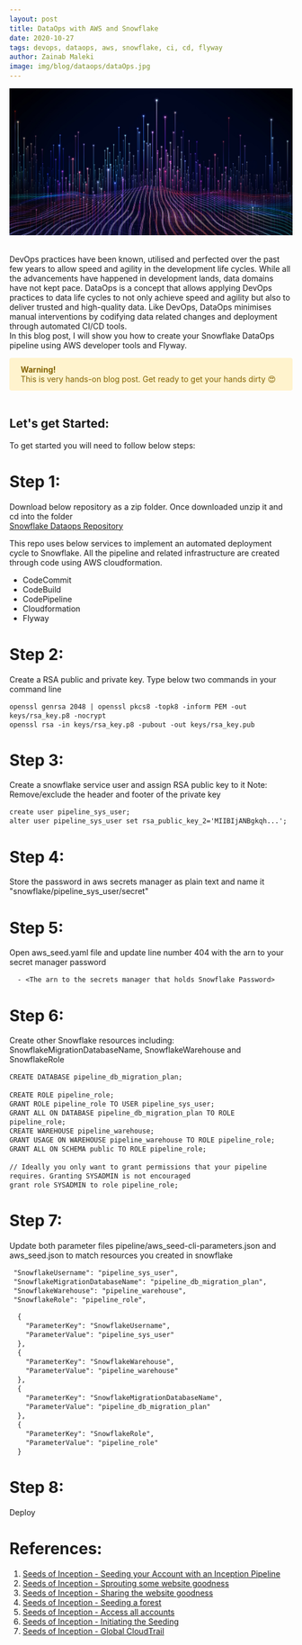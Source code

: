 ```yaml
---
layout: post
title: DataOps with AWS and Snowflake
date: 2020-10-27
tags: devops, dataops, aws, snowflake, ci, cd, flyway
author: Zainab Maleki
image: img/blog/dataops/dataOps.jpg
---
```


<center><img src="/img/blog/dataops/dataOps.jpg" /></center><br/>

DevOps practices have been known, utilised and perfected over the past few years to allow speed and agility in the development life cycles. While all the advancements have happened in development lands, data domains have not kept pace. DataOps is a concept that allows applying DevOps practices to data life cycles to not only achieve speed and agility but also to deliver trusted and high-quality data.
Like DevOps, DataOps minimises manual interventions by codifying data related changes and deployment through automated CI/CD tools.
<br/>
In this blog post, I will show you how to create your Snowflake DataOps pipeline using AWS developer tools and Flyway.

<div style="background-color: #fff3cd ; border-color: #ffeeba; color: #856404; border-radius: .25rem; padding: .75rem 1.25rem;"><strong>Warning!</strong><br/>This is very hands-on blog post. Get ready to get your hands dirty &#128525;</div> <br/>

## Let's get Started:

To get started you will need to follow below steps:

# Step 1:
Download below repository as a zip folder. Once downloaded unzip it and cd into the folder<br/>
<a href="https://github.com/MechanicalRock/snowflake-dataops">Snowflake Dataops Repository</a>

This repo uses below services to implement an automated deployment cycle to Snowflake. All the pipeline and related infrastructure are created through code using AWS cloudformation.

* CodeCommit
* CodeBuild
* CodePipeline
* Cloudformation
* Flyway

# Step 2:
Create a RSA public and private key. Type below two commands in your command line
```
openssl genrsa 2048 | openssl pkcs8 -topk8 -inform PEM -out keys/rsa_key.p8 -nocrypt
openssl rsa -in keys/rsa_key.p8 -pubout -out keys/rsa_key.pub
```

# Step 3:
Create a snowflake service user and assign RSA public key to it
Note: Remove/exclude the header and footer of the private key
```
create user pipeline_sys_user;
alter user pipeline_sys_user set rsa_public_key_2='MIIBIjANBgkqh...';
```
# Step 4:
Store the password in aws secrets manager as plain text and name it "snowflake/pipeline_sys_user/secret"


# Step 5:
Open aws_seed.yaml file and update line number 404 with the arn to your secret manager password
```
  - <The arn to the secrets manager that holds Snowflake Password>
```

# Step 6:
Create other Snowflake resources including: SnowflakeMigrationDatabaseName, SnowflakeWarehouse and SnowflakeRole
```
CREATE DATABASE pipeline_db_migration_plan;

CREATE ROLE pipeline_role;
GRANT ROLE pipeline_role TO USER pipeline_sys_user;
GRANT ALL ON DATABASE pipeline_db_migration_plan TO ROLE pipeline_role;
CREATE WAREHOUSE pipeline_warehouse;
GRANT USAGE ON WAREHOUSE pipeline_warehouse TO ROLE pipeline_role;
GRANT ALL ON SCHEMA public TO ROLE pipeline_role;

// Ideally you only want to grant permissions that your pipeline requires. Granting SYSADMIN is not encouraged
grant role SYSADMIN to role pipeline_role;

```
# Step 7:
Update both parameter files pipeline/aws_seed-cli-parameters.json and aws_seed.json to match resources you created in snowflake

```
 "SnowflakeUsername": "pipeline_sys_user",
 "SnowflakeMigrationDatabaseName": "pipeline_db_migration_plan",
 "SnowflakeWarehouse": "pipeline_warehouse",
 "SnowflakeRole": "pipeline_role",
```

```
  {
    "ParameterKey": "SnowflakeUsername",
    "ParameterValue": "pipeline_sys_user"
  },
  {
    "ParameterKey": "SnowflakeWarehouse",
    "ParameterValue": "pipeline_warehouse"
  },
  {
    "ParameterKey": "SnowflakeMigrationDatabaseName",
    "ParameterValue": "pipeline_db_migration_plan"
  },
  {
    "ParameterKey": "SnowflakeRole",
    "ParameterValue": "pipeline_role"
  }
```

# Step 8:
Deploy




# References:
1. [Seeds of Inception - Seeding your Account with an Inception Pipeline](https://mechanicalrock.github.io/2018/03/01/inception-pipelines-pt1.html)
2. [Seeds of Inception - Sprouting some website goodness](https://mechanicalrock.github.io/2018/04/01/inception-pipelines-pt2.html)
3. [Seeds of Inception - Sharing the website goodness](https://mechanicalrock.github.io/2018/05/18/inception-pipelines-pt3.html)
4. [Seeds of Inception - Seeding a forest](https://mechanicalrock.github.io/2018/06/25/inception-pipelines-pt4.html)
5. [Seeds of Inception - Access all accounts](https://mechanicalrock.github.io/2018/07/31/inception-pipelines-pt5.html)
6. [Seeds of Inception - Initiating the Seeding](https://mechanicalrock.github.io//2018/08/27/inception-pipelines-pt6)
7. [Seeds of Inception - Global CloudTrail](https://mechanicalrock.github.io/2019/07/09/inception-pipelines-pt7.html)
